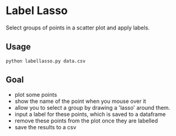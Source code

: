 # Label Lasso

Select groups of points in a scatter plot and apply labels.

## Usage

```
python labellasso.py data.csv
```

## Goal
- plot some points
- show the name of the point when you mouse over it
- allow you to select a group by drawing a 'lasso' around them.
- input a label for these points, which is saved to a dataframe
- remove these points from the plot once they are labelled
- save the results to a csv
